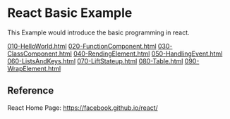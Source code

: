 # React Basic Example 

This Example would introduce the basic programming in react.

[010-HelloWorld.html](010-HelloWorld.html)
[020-FunctionComponent.html](020-FunctionComponent.html)
[030-ClassComponent.html](030-ClassComponent.html)
[040-RendingElement.html](040-RendingElement.html)
[050-HandlingEvent.html](050-HandlingEvent.html)
[060-ListsAndKeys.html](060-ListsAndKeys.html)
[070-LiftStateup.html](070-LiftStateup.html)
[080-Table.html](080-Table.html)
[090-WrapElement.html](090-WrapElement.html)

## Reference
React Home Page: https://facebook.github.io/react/

